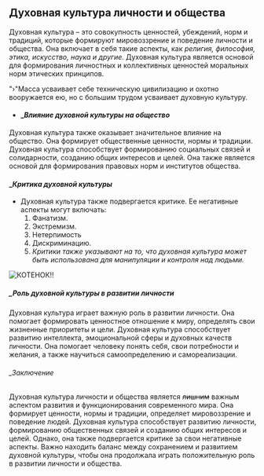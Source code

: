 ## Духовная культура личности и общества

Духовная культура – это совокупность ценностей, убеждений, норм и традиций, которые формируют мировоззрение и поведение личности и общества. Она включает в себя такие аспекты, как _религия, философия, этика, искусство, наука и другие._ Духовная культура является основой для формирования личностных и коллективных ценностей моральных норм этических принципов.

"›"Масса усваивает себе техническую цивилизацию и охотно вооружается ею, но с большим трудом усваивает духовную культуру.

- #### _*Влияние духовной культуры на общество*
Духовная культура также оказывает значительное влияние на общество. Она формирует общественные ценности, нормы и традиции. Духовная культура способствует формированию социальных связей и солидарности, созданию общих интересов и целей. Она также является основой для формирования правовых норм и институтов общества.

#### _*Критика духовной культуры*

- Духовная культура также подвергается критике. Ее негативные аспекты могут включать: 
    1. Фанатизм.
    2. Экстремизм.
    3. Нетерпимость
    4. Дискриминацию.
    5. _Критики также указывают на то, что духовная культура может быть использована для манипуляции и контроля над людьми._

![КОТЕНОК!!](https://cdn.culture.ru/images/748e9439-bf45-59c3-afea-d75f6ed04fbd)

##### _*Роль духовной культуры в развитии личности*

Духовная культура играет важную роль в развитии личности. Она помогает формировать ценностное отношение к миру, определять свои жизненные приоритеты и цели. Духовная культура способствует развитию интеллекта, эмоциональной сферы и духовных качеств личности. Она помогает человеку понять себя, свои потребности и желания, а также научиться самоопределению и самореализации.

###### _*Заключение*

Духовная культура личности и общества является ~~лишним~~ важным аспектом развития и функционирования современного мира. Она формирует ценности, нормы и традиции, определяет мировоззрение и поведение людей. Духовная культура способствует развитию личности, формированию общественных связей и созданию общих интересов и целей. Однако, она также подвергается критике за свои негативные аспекты. Важно находить баланс между сохранением и развитием духовной культуры, чтобы она продолжала играть положительную роль в развитии личности и общества.
